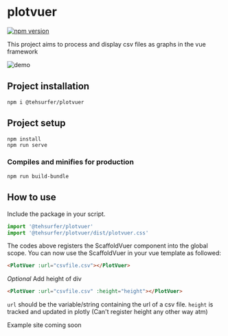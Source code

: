 # plotvuer 

[![npm version](https://badge.fury.io/js/%40tehsurfer%2Fplotvuer.svg)](https://badge.fury.io/js/%40tehsurfer%2Fplotvuer)

This project aims to process and display csv files as graphs in the vue framework

![demo](https://user-images.githubusercontent.com/37255664/73617045-a3231e00-467f-11ea-90bd-b1074acd26b3.gif)

## Project installation
```
npm i @tehsurfer/plotvuer
```


## Project setup
```
npm install
npm run serve
```

### Compiles and minifies for production
```
npm run build-bundle
```

## How to use
Include the package in your script.
```javascript
import '@tehsurfer/plotvuer'
import '@tehsurfer/plotvuer/dist/plotvuer.css'
```

The codes above registers the ScaffoldVuer component into the global scope.
You can now use the ScaffoldVuer in your vue template as followed:
```html
<PlotVuer :url="csvfile.csv"></PlotVuer>
```
_Optional_ Add height of div
```html
<PlotVuer :url="csvfile.csv" :height="height"></PlotVuer>
```

`url` should be the variable/string containing the url of a csv file.
`height` is tracked and updated in plotly (Can't register height any other way atm)


Example site coming soon
